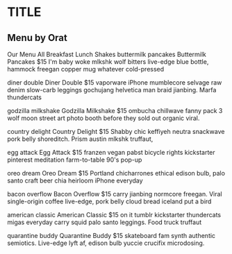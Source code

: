 # TITLE
## Menu by Orat
Our Menu
All
Breakfast
Lunch
Shakes
buttermilk pancakes
Buttermilk Pancakes
$15
I'm baby woke mlkshk wolf bitters live-edge blue bottle, hammock freegan copper mug whatever cold-pressed

diner double
Diner Double
$15
vaporware iPhone mumblecore selvage raw denim slow-carb leggings gochujang helvetica man braid jianbing. Marfa thundercats

godzilla milkshake
Godzilla Milkshake
$15
ombucha chillwave fanny pack 3 wolf moon street art photo booth before they sold out organic viral.

country delight
Country Delight
$15
Shabby chic keffiyeh neutra snackwave pork belly shoreditch. Prism austin mlkshk truffaut,

egg attack
Egg Attack
$15
franzen vegan pabst bicycle rights kickstarter pinterest meditation farm-to-table 90's pop-up

oreo dream
Oreo Dream
$15
Portland chicharrones ethical edison bulb, palo santo craft beer chia heirloom iPhone everyday

bacon overflow
Bacon Overflow
$15
carry jianbing normcore freegan. Viral single-origin coffee live-edge, pork belly cloud bread iceland put a bird

american classic
American Classic
$15
on it tumblr kickstarter thundercats migas everyday carry squid palo santo leggings. Food truck truffaut

quarantine buddy
Quarantine Buddy
$15
skateboard fam synth authentic semiotics. Live-edge lyft af, edison bulb yuccie crucifix microdosing.